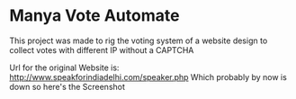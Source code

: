 # Manya Vote Automate
This project was made to rig the voting system of a website design to collect votes with different IP without a CAPTCHA

Url for the original Website is: http://www.speakforindiadelhi.com/speaker.php
Which probably by now is down so here's the Screenshot
